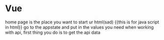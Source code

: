# Vue
home page is the place you want to start ur html(sad)
{{this is for java script in html}}
go to the appstate and put in the values you need 
when working with api, first thing you do is to get the api data            

